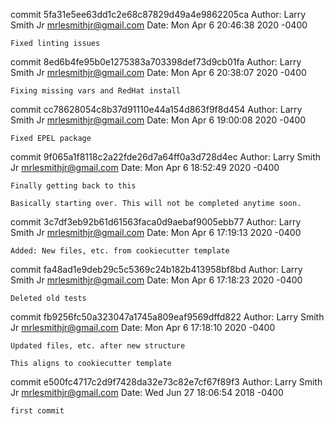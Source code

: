 commit 5fa31e5ee63dd1c2e68c87829d49a4e9862205ca
Author: Larry Smith Jr <mrlesmithjr@gmail.com>
Date:   Mon Apr 6 20:46:38 2020 -0400

    Fixed linting issues

commit 8ed6b4fe95b0e1275383a703398def73d9cb01fa
Author: Larry Smith Jr <mrlesmithjr@gmail.com>
Date:   Mon Apr 6 20:38:07 2020 -0400

    Fixing missing vars and RedHat install

commit cc78628054c8b37d91110e44a154d863f9f8d454
Author: Larry Smith Jr <mrlesmithjr@gmail.com>
Date:   Mon Apr 6 19:00:08 2020 -0400

    Fixed EPEL package

commit 9f065a1f8118c2a22fde26d7a64ff0a3d728d4ec
Author: Larry Smith Jr <mrlesmithjr@gmail.com>
Date:   Mon Apr 6 18:52:49 2020 -0400

    Finally getting back to this
    
    Basically starting over. This will not be completed anytime soon.

commit 3c7df3eb92b61d61563faca0d9aebaf9005ebb77
Author: Larry Smith Jr <mrlesmithjr@gmail.com>
Date:   Mon Apr 6 17:19:13 2020 -0400

    Added: New files, etc. from cookiecutter template

commit fa48ad1e9deb29c5c5369c24b182b413958bf8bd
Author: Larry Smith Jr <mrlesmithjr@gmail.com>
Date:   Mon Apr 6 17:18:23 2020 -0400

    Deleted old tests

commit fb9256fc50a323047a1745a809eaf9569dffd822
Author: Larry Smith Jr <mrlesmithjr@gmail.com>
Date:   Mon Apr 6 17:18:10 2020 -0400

    Updated files, etc. after new structure
    
    This aligns to cookiecutter template

commit e500fc4717c2d9f7428da32e73c82e7cf67f89f3
Author: Larry Smith Jr <mrlesmithjr@gmail.com>
Date:   Wed Jun 27 18:06:54 2018 -0400

    first commit
